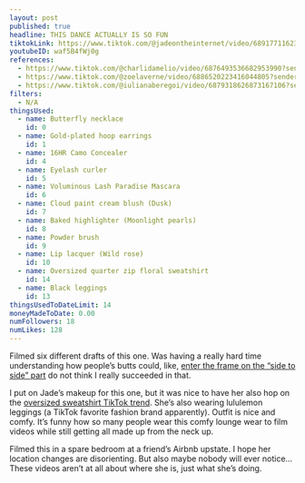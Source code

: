 ```yaml
---
layout: post
published: true
headline: THIS DANCE ACTUALLY IS SO FUN
tiktokLink: https://www.tiktok.com/@jadeontheinternet/video/6891771162305531142?sender_device=pc&sender_web_id=6891999718790268421&is_from_webapp=1
youtubeID: waf5B4fWj0g
references:
  - https://www.tiktok.com/@charlidamelio/video/6876493536682953990?sender_device=pc&sender_web_id=6891999718790268421&is_from_webapp=1
  - https://www.tiktok.com/@zoelaverne/video/6886520223416044805?sender_device=pc&sender_web_id=6891999718790268421&is_from_webapp=1
  - https://www.tiktok.com/@iulianaberegoi/video/6879318626873167106?sender_device=pc&sender_web_id=6891999718790268421&is_from_webapp=1
filters:
  - N/A
thingsUsed:
  - name: Butterfly necklace
    id: 0
  - name: Gold-plated hoop earrings
    id: 1
  - name: 16HR Camo Concealer
    id: 4
  - name: Eyelash curler
    id: 5
  - name: Voluminous Lash Paradise Mascara
    id: 6
  - name: Cloud paint cream blush (Dusk)
    id: 7
  - name: Baked highlighter (Moonlight pearls)
    id: 8
  - name: Powder brush
    id: 9
  - name: Lip lacquer (Wild rose)
    id: 10
  - name: Oversized quarter zip floral sweatshirt
    id: 14
  - name: Black leggings
    id: 13
thingsUsedToDateLimit: 14
moneyMadeToDate: 0.00
numFollowers: 18
numLikes: 128
---
```


Filmed six different drafts of this one. Was having a really hard time understanding how people’s butts could, like, [enter the frame on the “side to side” part](https://www.tiktok.com/@mikailadancer/video/6877363704157965574?sender_device=pc&sender_web_id=6891999718790268421&is_from_webapp=1) do not think I really succeeded in that.

I put on Jade’s makeup for this one, but it was nice to have her also hop on the [oversized sweatshirt TikTok trend](https://www.shape.com/lifestyle/fashion/oversized-sweatshirt-tiktok). She’s also wearing lululemon leggings (a TikTok favorite fashion brand apparently). Outfit is nice and comfy. It’s funny how so many people wear this comfy lounge wear to film videos while still getting all made up from the neck up.

Filmed this in a spare bedroom at a friend’s Airbnb upstate. I hope her location changes are disorienting. But also maybe nobody will ever notice… These videos aren’t at all about where she is, just what she’s doing.
